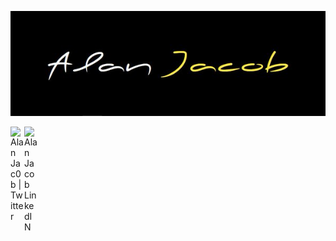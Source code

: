 

<p align="center">
  <img src="https://github.com/AlanJacobdev/AlanJacobdev/blob/main/cover.jpg" alt="Cover"/>
</p>

<a href="https://mobile.twitter.com/alanjac0b">
  <img align="left" alt="Alan Jac0b | Twitter" width="22px" src="https://raw.githubusercontent.com/peterthehan/peterthehan/master/assets/twitter.svg" />
</a>

<a href="https://fr.linkedin.com/in/alan-jacob">
  <img align="left" alt="Alan Jacob LinkedIN" width="22px" src="https://raw.githubusercontent.com/peterthehan/peterthehan/master/assets/linkedin.svg" />
</a>

<!--
**AlanJacobdev/AlanJacobdev** is a ✨ _special_ ✨ repository because its `README.md` (this file) appears on your GitHub profile.

Here are some ideas to get you started:

- 🔭 I’m currently working on ...
- 🌱 I’m currently learning ...
- 👯 I’m looking to collaborate on ...
- 🤔 I’m looking for help with ...
- 💬 Ask me about ...
- 📫 How to reach me: ...
- 😄 Pronouns: ...
- ⚡ Fun fact: ...
-->

